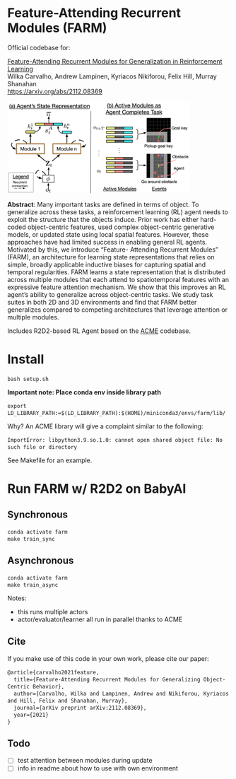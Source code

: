 # Feature-Attending Recurrent Modules (FARM)
Official codebase for:

[Feature-Attending Recurrent Modules for Generalization in Reinforcement Learning](https://arxiv.org/abs/2112.08369?context=cs.AI)<br>
Wilka Carvalho, Andrew Lampinen, Kyriacos Nikiforou, Felix Hill, Murray Shanahan<br>
https://arxiv.org/abs/2112.08369

<img src="images/architecture-intro.png" alt="FARM" style="zoom:40%;" />

**Abstract**: Many important tasks are defined in terms of object. To generalize across these tasks, a reinforcement learning (RL) agent needs to exploit the structure that the objects induce. Prior work has either hard-coded object-centric features, used complex object-centric generative models, or updated state using local spatial features. However, these approaches have had limited success in enabling general RL agents. Motivated by this, we introduce “Feature- Attending Recurrent Modules” (FARM), an architecture for learning state representations that relies on simple, broadly applicable inductive biases for capturing spatial and temporal regularities. FARM learns a state representation that is distributed across multiple modules that each attend to spatiotemporal features with an expressive feature attention mechanism. We show that this improves an RL agent’s ability to generalize across object-centric tasks. We study task suites in both 2D and 3D environments and find that FARM better generalizes compared to competing architectures that leverage attention or multiple modules.

Includes R2D2-based RL Agent based on the [ACME](https://github.com/deepmind/acme) codebase.

# Install
```
bash setup.sh
```
**Important note: Place conda env inside library path**
```
export LD_LIBRARY_PATH:=$(LD_LIBRARY_PATH):$(HOME)/miniconda3/envs/farm/lib/
```
Why? An ACME library will give a complaint similar to the following:
```
ImportError: libpython3.9.so.1.0: cannot open shared object file: No such file or directory
```

See Makefile for an example.

# Run FARM w/ R2D2 on BabyAI

## Synchronous
```
conda activate farm
make train_sync
```


## Asynchronous
```
conda activate farm
make train_async
```

Notes:
- this runs multiple actors
- actor/evaluator/learner all run in parallel thanks to ACME



## Cite

If you make use of this code in your own work, please cite our paper:

```
@article{carvalho2021feature,
  title={Feature-Attending Recurrent Modules for Generalizing Object-Centric Behavior},
  author={Carvalho, Wilka and Lampinen, Andrew and Nikiforou, Kyriacos and Hill, Felix and Shanahan, Murray},
  journal={arXiv preprint arXiv:2112.08369},
  year={2021}
}
```



## Todo
- [ ] test attention between modules during update
- [ ] info in readme about how to use with own environment
